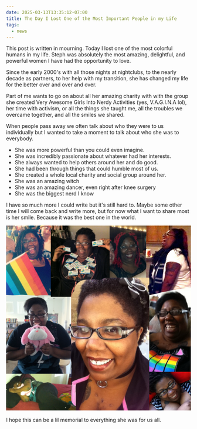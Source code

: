 ```yaml
---
date: 2025-03-13T13:35:12-07:00
title: The Day I Lost One of the Most Important People in my Life
tags:
  - news
---
```

This post is written in mourning. Today I lost one of the most colorful humans in my life. Steph was absolutely the most amazing, delightful, and powerful women I have had the opportunity to love.

Since the early 2000's with all those nights at nightclubs, to the nearly decade as partners, to her help with my transition, she has changed my life for the better over and over and over.

Part of me wants to go on about all her amazing charity with with the group she created Very Awesome Girls Into Nerdy Activities (yes, V.A.G.I.N.A lol), her time with activism, or all the things she taught me, all the troubles we overcame together, and all the smiles we shared.

When people pass away we often talk about who they were to us individually but I wanted to take a moment to talk about who she was to everybody.

- She was more powerful than you could even imagine.
- She was incredibly passionate about whatever had her interests.
- She always wanted to help others around her and do good.
- She had been through things that could humble most of us.
- She created a whole local charity and social group around her.
- She was an amazing witch
- She was an amazing dancer, even right after knee surgery
- She was the biggest nerd I know

I have so much more I could write but it's still hard to. Maybe some other time I will come back and write more, but for now what I want to share most is her smile. Because it was the best one in the world.

![Stephanie's Smile](stephs-smile.png#center)

I hope this can be a lil memorial to everything she was for us all.

